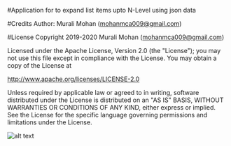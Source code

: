 
#Application for to expand list items upto N-Level using json data

#Credits Author: Murali Mohan (mohanmca009@gmail.com)



#License Copyright 2019-2020 Murali Mohan (mohanmca009@gmail.com)

Licensed under the Apache License, Version 2.0 (the "License"); you may not use this file except in compliance with the License. You may obtain a copy of the License at

http://www.apache.org/licenses/LICENSE-2.0

Unless required by applicable law or agreed to in writing, software distributed under the License is distributed on an "AS IS" BASIS, WITHOUT WARRANTIES OR CONDITIONS OF ANY KIND, either express or implied. See the License for the specific language governing permissions and limitations under the License.

![alt text](https://https://github.com/moidamurali/MulitLevelExpandView/master/images/Expand_List_NLevel.gif)